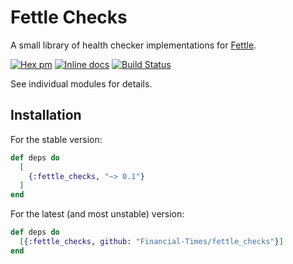 # Fettle Checks

A small library of health checker implementations for [Fettle](https://github.com/Financial-Times/fettle).

[![Hex pm](http://img.shields.io/hexpm/v/fettle_checks.svg?style=flat)](https://hex.pm/packages/fettle_checks) [![Inline docs](http://inch-ci.org/github/Financial-Times/fettle_checks.svg)](http://inch-ci.org/github/Financial-Times/fettle_checks) [![Build Status](https://travis-ci.org/Financial-Times/fettle_checks.svg?branch=master)](https://travis-ci.org/Financial-Times/fettle_checks)

See individual modules for details.

## Installation

For the stable version:

```elixir
def deps do
  [
    {:fettle_checks, "~> 0.1"}
  ]
end
```

For the latest (and most unstable) version:

```elixir
def deps do
  [{:fettle_checks, github: "Financial-Times/fettle_checks"}]
end
```
